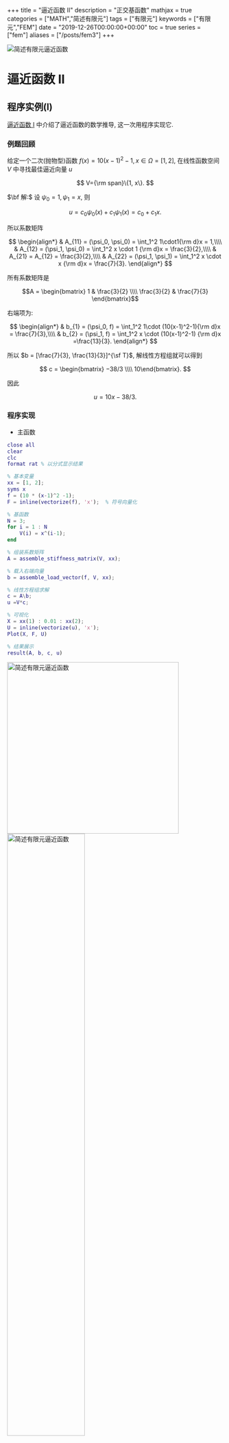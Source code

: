 +++
title = "逼近函数 II"
description = "正交基函数"
mathjax = true
categories = ["MATH","简述有限元"]
tags = ["有限元"]
keywords = ["有限元","FEM"]
date = "2019-12-26T00:00:00+00:00"
toc = true
series = ["fem"]
aliases = ["/posts/fem3"]
+++

<img src="https://imgkr.cn-bj.ufileos.com/62f007ea-3d01-45a5-8ec7-4bfe52d009ed.jpeg" title="简述有限元: 逼近函数 II"  alt="简述有限元逼近函数" />

<!--more-->

# 逼近函数 II

## 程序实例(I)

[逼近函数 I](https://matnoble.me/posts/fem2/) 中介绍了逼近函数的数学推导, 这一次用程序实现它.

### 例题回顾

给定一个二次(抛物型)函数 $f(x) = 10(x-1)^2-1, x \in \Omega=[1, 2]$, 在线性函数空间 $V$ 中寻找最佳逼近向量 $u$

$$
V={\rm span}\{1, x\}.
$$

$\bf 解:$ 设 $\psi_0 = 1, \psi_1 = x$, 则

$$
u = c_0\psi_0(x) + c_1\psi_1(x) = c_0 + c_1x.
$$

所以系数矩阵

$$
\begin{align*}
& A_{11} = (\psi_0, \psi_0) = \int_1^2 1\cdot1{\rm d}x = 1,\\\\
& A_{12} = (\psi_1, \psi_0) = \int_1^2 x \cdot 1 {\rm d}x = \frac{3}{2},\\\\
& A_{21} = A_{12} = \frac{3}{2},\\\\
& A_{22} = (\psi_1, \psi_1) = \int_1^2 x \cdot x {\rm d}x = \frac{7}{3}.
\end{align*}
$$

所有系数矩阵是 

$$A = \begin{bmatrix} 1 & \frac{3}{2} \\\\ \frac{3}{2} & \frac{7}{3} \end{bmatrix}$$

右端项为:

$$
\begin{align*}
& b_{1} = (\psi_0, f) = \int_1^2 1\cdot (10(x-1)^2-1){\rm d}x = \frac{7}{3},\\\\
& b_{2} = (\psi_1, f) = \int_1^2 x \cdot (10(x-1)^2-1) {\rm d}x =\frac{13}{3}. 
\end{align*}
$$

所以 $b = [\frac{7}{3},  \frac{13}{3}]^{\sf T}$, 解线性方程组就可以得到

$$
c = \begin{bmatrix} −38/3 \\\\ 10\end{bmatrix}.
$$

因此

$$
u = 10x-38/3.
$$

### 程序实现

- 主函数

```matlab
close all
clear
clc
format rat % 以分式显示结果

% 基本变量
xx = [1, 2];
syms x
f = (10 * (x-1)^2 -1);
F = inline(vectorize(f), 'x');  % 符号向量化

% 基函数
N = 3;
for i = 1 : N
    V(i) = x^(i-1);
end

% 组装系数矩阵
A = assemble_stiffness_matrix(V, xx);

% 载入右端向量
b = assemble_load_vector(f, V, xx);

% 线性方程组求解
c = A\b;
u =V*c;

% 可视化
X = xx(1) : 0.01 : xx(2);
U = inline(vectorize(u), 'x');
Plot(X, F, U)

% 结果展示
result(A, b, c, u)
```

<img src="https://imgkr.cn-bj.ufileos.com/a117f302-1844-4333-a1bf-5f911d308265.png" title="V = {1, x}"  alt="简述有限元逼近函数" width="400" />

<img src="https://imgkr.cn-bj.ufileos.com/b9dc311d-dce7-4ea4-aff4-99fc163a4fcb.png" title="V = {1, x}"  alt="简述有限元逼近函数" width=60% />

程序计算结果与手算的是一样的.

当 $V = {\rm span}\\\\{1, x, x^2 \\\\}$ 时, 逼近解等于真解, 如下图所示

<img src="https://imgkr.cn-bj.ufileos.com/bf3d7a3a-6520-4fd7-9a43-af6b2496bf6b.png" title="V = {1, x}"  alt="简述有限元逼近函数" width="400" />

<img src="https://imgkr.cn-bj.ufileos.com/32287d90-4eed-46e6-8a00-366df9ab381c.png" title="V = {1, x}"  alt="简述有限元逼近函数" width="400" />

本程序其他函数可点击原文链接下载, GitHub.

---

## 选取更好的基函数

上一节的基函数空间为 $V ={\rm span} \\{ x^j\\} , j\in {\mathcal{I}}_s,\, {\mathcal{I}}_s=\\{0, 1, \dots, N \\}$, 在上一节的例子中, 函数逼近的很好, 在用此基函数逼近多项式时, 理论上可以得到原多项式. ..但是.., 当 $N$ 过大时, 形成的系数矩阵 $A$ 是奇异的, 是病态的, 即线性方程组系统不可解.

<img src="https://imgkr.cn-bj.ufileos.com/e68d6b8b-32c7-419a-8880-a6b4d91b2b54.png" title="病态缘由"  alt="简述有限元逼近函数 病态缘由" width=65% />

选择..正交..(或者几乎正交)的基函数是数值计算中经常使用的, 其原因是可以使得 $A_{ij}=0, i\neq j$, 从而矩阵几乎是对角化的.

### 傅立叶级数

$\color{gray}{\textit{Fourier series}}$

令

$$
V={\rm span} \{ \sin(\pi x), \sin(2\pi x), \dots, \sin(N+1)\pi x \}.
$$

那么基函数为

$$
\psi_i(x) = \sin(i+1)\pi x, \quad i \in \cal{I}_s.
$$

将基函数带入上文的主程序中, 得到 N=3 和 N=11 时的拟合图

![N=3](https://imgkr.cn-bj.ufileos.com/f1b331ac-c10b-4bb0-a040-91e332231194.png)

![N=11](https://imgkr.cn-bj.ufileos.com/47c04632-098b-4b3a-b924-e007e04ca50e.png)

以上结果似乎拟合得很好, ..但是..可以发现, 无论当 $N$ 如何增大, 始终得到 $u(0)=u(1)=1$. 肯定是哪里出错了:

$$
u(x) = \sum_{j\in \mathcal{I}_s} c_j \sin(j+1)\pi x.
$$

上式显示: $u(0) = u(1) \equiv 0$. 因此需要修正算法:

令 $u(0)=f(0), u(1)=f(1)$, 以加入边界信息, 再加上 $u(x) = \sum_{j\in \mathcal{I}_s} c_j \psi_j (x)$, 可设

$$
\tilde{u}(x) = (1-x)f(0) + xf(1) + \sum_{j\in \mathcal{I}_s} c_j \psi_j (x).
$$

设 $B(x) = (1-x)f(0) + xf(1)$, 此时的线性方程组系统为

$$
\sum_{j\in \mathcal{I}_s} (\psi_j, \psi_i)c_j = (f-B, \psi_i), \quad i \in \mathcal{I}_s.
$$

针对该基函数修正后的主函数为

```matlab
close all
clear
clc
format rat % 以分式显示结果
% format long

% 基本变量
xx = [0, 1];
syms x
f = (10 * (x-1/2)^5 -1);
F = inline(vectorize(f), 'x');
f_0 = F(xx(1));
f_N = F(xx(end));

n = 6;
for i = 1:n
    V(i) = sin(i*pi*x);
end
B = f_0*(xx(end)-x) + f_N*(x-xx(1));

% 组装系数矩阵
A = assemble_stiffness_matrix(V, xx);

% 载入右端向量
b = assemble_load_vector(f-B, V, xx);

% 线性方程组求解
c = A\b;
u = B + V*c;

% 可视化
X = xx(1) : 0.01 : xx(2);
U = inline(vectorize(u), 'x');
Plot(X, F, U)

% 结果展示
result(A, b, c, u)
```

如下图所示, 使用修正后的算法, N=3 时, 已经可以逼近的很好了.

![N=3](https://imgkr.cn-bj.ufileos.com/e6828cb5-eba4-47ec-9f21-cc8f3f0ef019.png)

![结果展示 N=3](https://imgkr.cn-bj.ufileos.com/c4b1dfac-2b1a-411f-a739-0129659489e7.png)
计算结果展示: 矩阵 $A = \frac{1}{2}I$, 这是巧合吗? 不是的! 因为在区间 $[0, 1]$ 上

$$
\int_0^1 \sin^2(j\pi x) {\rm d} x = \frac{1}{2}.
$$

所以

$$
c=A^{-1}b = \frac{b}{2}.
$$

即

$$
c_i = \frac{(f-B, \psi_i)}{2}.
$$

这样程序就更简单了.

## 程序实例(II)

通过正弦函数逼近 $f(x) = \tanh(s(x-\pi)), s=20$, 即在空间 $V={\rm span}\\{\sin(2i+1)x\\}\ , i\in [0, 1, \dots, N]$ 中找到 $u(x)$ 最佳逼近于 $f(x)$.

![N=1](https://imgkr.cn-bj.ufileos.com/6686289b-3010-426d-9431-00948025bff0.png)

![N=3](https://imgkr.cn-bj.ufileos.com/a1b9b8b2-f9c7-4ac1-82c7-80f3ba2f2721.png)

![N=7](https://imgkr.cn-bj.ufileos.com/c94c8996-52ec-4a21-9c61-0f5978e7cd79.png)

![N=15](https://imgkr.cn-bj.ufileos.com/de762744-f909-4cf5-bd16-551a08d84924.png)

程序参考之前小节. 该现象称为[吉布斯现象](https://en.wikipedia.org/wiki/Gibbs_phenomenon "吉布斯现象").

---

## 下节预告

讨论逼近函数的最后一种方法 -- 插值法 🤘
